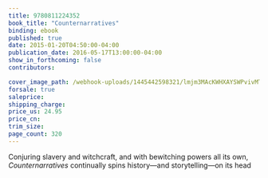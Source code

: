 ```yaml
---
title: 9780811224352
book_title: "Counternarratives"
binding: ebook
published: true
date: 2015-01-20T04:50:00-04:00
publication_date: 2016-05-17T13:00:00-04:00
show_in_forthcoming: false
contributors:

cover_image_path: /webhook-uploads/1445442598321/lmjm3MAcKWHXAYSWPvivMTZ4ZuVwotbceIUhv8Rz1vo.jpeg
forsale: true
saleprice:
shipping_charge:
price_us: 24.95
price_cn:
trim_size:
page_count: 320
---
```

Conjuring slavery and witchcraft, and with bewitching powers all its own, _Counternarratives_ continually spins history—and storytelling—on its head

